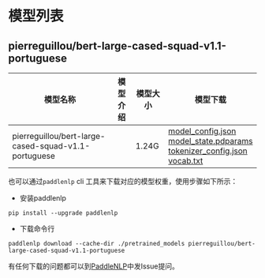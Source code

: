 #  模型列表

## pierreguillou/bert-large-cased-squad-v1.1-portuguese

| 模型名称 | 模型介绍 | 模型大小  | 模型下载 |
| --- | --- | --- | --- |
|pierreguillou/bert-large-cased-squad-v1.1-portuguese|  | 1.24G | [model_config.json](https://bj.bcebos.com/paddlenlp/models/community/pierreguillou/bert-large-cased-squad-v1.1-portuguese/model_config.json)<br>[model_state.pdparams](https://bj.bcebos.com/paddlenlp/models/community/pierreguillou/bert-large-cased-squad-v1.1-portuguese/model_state.pdparams)<br>[tokenizer_config.json](https://bj.bcebos.com/paddlenlp/models/community/pierreguillou/bert-large-cased-squad-v1.1-portuguese/tokenizer_config.json)<br>[vocab.txt](https://bj.bcebos.com/paddlenlp/models/community/pierreguillou/bert-large-cased-squad-v1.1-portuguese/vocab.txt) |

也可以通过`paddlenlp` cli 工具来下载对应的模型权重，使用步骤如下所示：

* 安装paddlenlp

```shell
pip install --upgrade paddlenlp
```

* 下载命令行

```shell
paddlenlp download --cache-dir ./pretrained_models pierreguillou/bert-large-cased-squad-v1.1-portuguese
```

有任何下载的问题都可以到[PaddleNLP](https://github.com/PaddlePaddle/PaddleNLP)中发Issue提问。